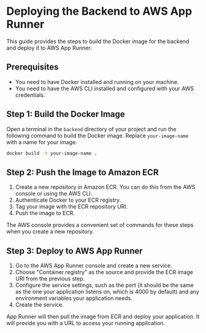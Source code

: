# Deploying the Backend to AWS App Runner

This guide provides the steps to build the Docker image for the backend and deploy it to AWS App Runner.

## Prerequisites

*   You need to have Docker installed and running on your machine.
*   You need to have the AWS CLI installed and configured with your AWS credentials.

## Step 1: Build the Docker Image

Open a terminal in the `backend` directory of your project and run the following command to build the Docker image. Replace `your-image-name` with a name for your image.

```bash
docker build -t your-image-name .
```

## Step 2: Push the Image to Amazon ECR

1.  Create a new repository in Amazon ECR. You can do this from the AWS console or using the AWS CLI.
2.  Authenticate Docker to your ECR registry.
3.  Tag your image with the ECR repository URI.
4.  Push the image to ECR.

The AWS console provides a convenient set of commands for these steps when you create a new repository.

## Step 3: Deploy to AWS App Runner

1.  Go to the AWS App Runner console and create a new service.
2.  Choose "Container registry" as the source and provide the ECR image URI from the previous step.
3.  Configure the service settings, such as the port (it should be the same as the one your application listens on, which is 4000 by default) and any environment variables your application needs.
4.  Create the service.

App Runner will then pull the image from ECR and deploy your application. It will provide you with a URL to access your running application.
